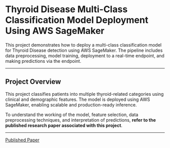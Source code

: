 # Thyroid Disease Multi-Class Classification Model Deployment Using AWS SageMaker

This project demonstrates how to deploy a multi-class classification model for Thyroid Disease detection using AWS SageMaker. The pipeline includes data preprocessing, model training, deployment to a real-time endpoint, and making predictions via the endpoint.

---

## Project Overview

This project classifies patients into multiple thyroid-related categories using clinical and demographic features. The model is deployed using AWS SageMaker, enabling scalable and production-ready inference.

To understand the working of the model, feature selection, data preprocessing techniques, and interpretation of predictions, **refer to the published research paper associated with this project**.

---

[Published Paper](https://www.sciencedirect.com/science/article/pii/S1877050925017247)
